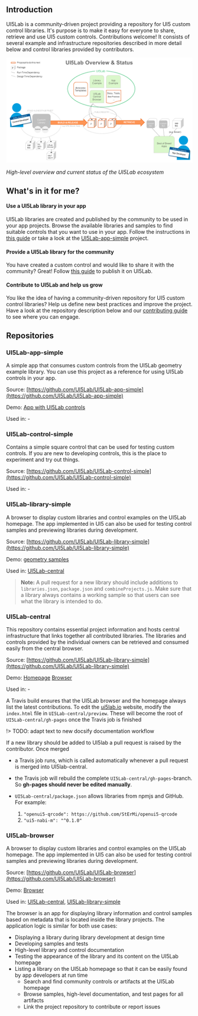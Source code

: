 ## Introduction

UI5Lab is a community-driven project providing a repository for UI5 custom control libraries. It's purpose is to make it easy for everyone to share, retrieve and use UI5 custom controls. Contributions welcome!
It consists of several example and infrastructure repositories described in more detail below and control libraries provided by contributors.

![UI5Lab Ecosystem](../../media/UI5LabOverview.png)

*High-level overview and current status of the UI5Lab ecosystem*

## What's in it for me?

#### Use a UI5Lab library in your app

UI5Lab libraries are created and published by the community to be used in your app projects. Browse the available libraries and samples to find suitable controls that you want to use in your app.
Follow the instructions in [this guide](https://ui5lab.github.io/UI5Lab-central/#/how_to/consume_library.md) or take a look at the [UI5Lab-app-simple](https://github.com/UI5Lab/UI5Lab-app-simple) project.

#### Provide a UI5Lab library for the community

You have created a custom control and would like to share it with the community? Great! Follow [this guide](https://ui5lab.github.io/UI5Lab-central/#/how_to/contribute_custom_control_library.md) to publish it on UI5Lab. 

#### Contribute to UI5Lab and help us grow

You like the idea of having a community-driven repository for UI5 custom control libraries? Help us define new best practices and improve the project.
Have a look at the repository description below and our [contributing guide](https://ui5lab.github.io/UI5Lab-central/#/how_to/contribute_ui5lab.md) to see where you can engage.

## Repositories

### UI5Lab-app-simple

A simple app that consumes custom controls from the UI5Lab geometry example library.
You can use this project as a reference for using UI5Lab controls in your app.

Source: [https://github.com/UI5Lab/UI5Lab-app-simple](https://github.com/UI5Lab/UI5Lab-app-simple)

Demo: [App with UI5Lab controls](https://ui5lab.github.io/UI5Lab-app-simple/index.html) 

Used in: -

### UI5Lab-control-simple

Contains a simple square control that can be used for testing custom controls.
If you are new to developing controls, this is the place to experiment and try out things.

Source: [https://github.com/UI5Lab/UI5Lab-control-simple](https://github.com/UI5Lab/UI5Lab-control-simple)

Used in: -

### UI5Lab-library-simple

A browser to display custom libraries and control examples on the UI5Lab homepage. 
The app implemented in UI5 can also be used for testing control samples and previewing libraries during development.

Source: [https://github.com/UI5Lab/UI5Lab-library-simple](https://github.com/UI5Lab/UI5Lab-library-simple)

Demo: [geometry samples](https://ui5lab.io/browser)

Used in: [UI5Lab-central](https://github.com/UI5Lab/UI5Lab-central)

> **Note:** A pull request for a new library should include additions to `libraries.json`, `package.json` and `combineProjects.js`. Make sure that a library always contains a working sample so that users can see what the library is intended to do.

### UI5Lab-central

This repository contains essential project information and hosts central infrastructure that links together all contributed libraries.
The libraries and controls provided by the individual owners can be retrieved and consumed easily from the central browser.

Source: [https://github.com/UI5Lab/UI5Lab-library-simple](https://github.com/UI5Lab/UI5Lab-library-simple)

Demo: [Homepage](https://ui5lab.io/) [Browser](https://ui5lab.io/browser)

Used in: -

A Travis build ensures that the UI5Lab browser and the homepage always list the latest contributions.
To edit the [ui5lab.io](https://ui5lab.io) website, modify the `index.html` file in `UI5Lab-central/preview`. These will become the root of `UI5Lab-central/gh-pages` once the Travis job is finished

!> TODO: adapt text to new docsify documentation workflow

If a new library should be added to UI5lab a pull request is raised by the contributor. Once merged
* a Travis job runs, which is called automatically whenever a pull request is merged into UI5lab-central.
* the Travis job will rebuild the complete `UI5Lab-central/gh-pages`-branch.  
So **gh-pages should never be edited manually**.

* `UI5Lab-central/package.json` allows libraries from npmjs and GitHub. For example:
    1. `"openui5-qrcode": https://github.com/StErMi/openui5-qrcode`
    2. `"ui5-nabi-m": "^0.1.0"`

### UI5Lab-browser

A browser to display custom libraries and control examples on the UI5Lab homepage. The app implemented in UI5 can also be used for testing control samples and previewing libraries during development.

Source: [https://github.com/UI5Lab/UI5Lab-browser](https://github.com/UI5Lab/UI5Lab-browser)

Demo: [Browser](https://ui5lab.io/browser)

Used in: [UI5Lab-central](https://github.com/UI5Lab/UI5Lab-central), [UI5Lab-library-simple](https://github.com/UI5Lab/UI5Lab-central)

The browser is an app for displaying library information and control samples based on metadata that is located inside the library projects.
The application logic is similar for both use cases:
* Displaying a library during library development at design time
 * Developing samples and tests
 * High-level library and control documentation
 * Testing the appearance of the library and its content on the UI5Lab homepage
* Listing a library on the UI5Lab homepage so that it can be easily found by app developers at run time
  * Search and find community controls or artifacts at the UI5Lab homepage
  * Browse samples, high-level documentation, and test pages for all artifacts
  * Link the project repository to contribute or report issues
